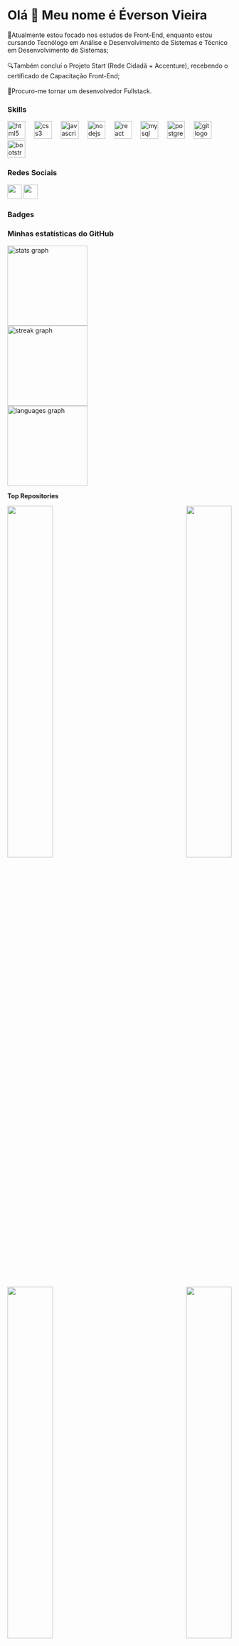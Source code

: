 Olá 👋 Meu nome é Éverson Vieira
===============================

🌱Atualmente estou focado nos estudos de Front-End, enquanto estou cursando Tecnólogo em Análise e Desenvolvimento de Sistemas e Técnico em Desenvolvimento de Sistemas;
<br><br>
🔍Também concluí o Projeto Start (Rede Cidadã + Accenture), recebendo o certificado de Capacitação Front-End;
<br><br>
🔭Procuro-me tornar um desenvolvedor Fullstack.

### Skills


<div align="left">
  <img src="https://cdn.jsdelivr.net/gh/devicons/devicon/icons/html5/html5-original.svg" height="40" alt="html5 logo"  />
  <img width="12" />
  <img src="https://cdn.jsdelivr.net/gh/devicons/devicon/icons/css3/css3-original.svg" height="40" alt="css3 logo"  />
  <img width="12" />
  <img src="https://cdn.jsdelivr.net/gh/devicons/devicon/icons/javascript/javascript-original.svg" height="40" alt="javascript logo"  />
  <img width="12" />
  <img src="https://cdn.jsdelivr.net/gh/devicons/devicon/icons/nodejs/nodejs-original.svg" height="40" alt="nodejs logo"  />
  <img width="12" />
  <img src="https://cdn.jsdelivr.net/gh/devicons/devicon/icons/react/react-original.svg" height="40" alt="react logo"  />
  <img width="12" />
  <img src="https://cdn.jsdelivr.net/gh/devicons/devicon/icons/mysql/mysql-original.svg" height="40" alt="mysql logo"  />
  <img width="12" />
  <img src="https://cdn.jsdelivr.net/gh/devicons/devicon/icons/postgresql/postgresql-original.svg" height="40" alt="postgresql logo"  />
  <img width="12" />
  <img src="https://cdn.jsdelivr.net/gh/devicons/devicon/icons/git/git-original.svg" height="40" alt="git logo"  />
  <img width="12" />
  <img src="https://cdn.jsdelivr.net/gh/devicons/devicon/icons/bootstrap/bootstrap-original.svg" height="40" alt="bootstrap logo"  />
</div>


### Redes Sociais

<p align="left"> <a href="https://www.github.com/EversonVieiradeLima" target="_blank" rel="noreferrer"><img src="https://raw.githubusercontent.com/danielcranney/readme-generator/main/public/icons/socials/github-dark.svg" width="32" height="32" /></a> <a href="https://www.linkedin.com/in/eversonvieiradelima/" target="_blank" rel="noreferrer"><img src="https://raw.githubusercontent.com/danielcranney/readme-generator/main/public/icons/socials/linkedin.svg" width="32" height="32" /></a></p>

### Badges

<h3 align="left">Minhas estatísticas do GitHub</h3>

<div align="left">
  <img src="https://github-readme-stats.vercel.app/api?username=EversonVieiradeLima&hide_title=false&hide_rank=false&show_icons=false&include_all_commits=false&count_private=false&disable_animations=false&theme=react&locale=pt-br&hide_border=true&order=1" height="180" alt="stats graph"  />
  <br>
  <img src="https://streak-stats.demolab.com?user=EversonVieiradeLima&locale=pt-br&mode=daily&theme=react&hide_border=true&border_radius=5&order=3" height="180" alt="streak graph"  />
  <br>
  <img src="https://github-readme-stats.vercel.app/api/top-langs?username=EversonVieiradeLima&locale=pt-br&hide_title=false&layout=compact&card_width=320&langs_count=6&theme=react&hide_border=true&order=2" height="180" alt="languages graph"  />
</div>

<b>Top Repositories</b>

<div width="100%" align="center"><a href="https://github.com/EversonVieiradeLima/Meu-Curriculo-em-Destaque" align="left"><img align="left" width="45%" src="https://github-readme-stats.vercel.app/api/pin/?username=EversonVieiradeLima&repo=Meu-Curriculo-em-Destaque&title_color=0891b2&text_color=ffffff&icon_color=0891b2&bg_color=1c1917&hide_border=true&locale=en" /></a><a href="https://github.com/EversonVieiradeLima/Apeperia" align="right"><img align="right" width="45%" src="https://github-readme-stats.vercel.app/api/pin/?username=EversonVieiradeLima&repo=Apeperia&title_color=0891b2&text_color=ffffff&icon_color=0891b2&bg_color=1c1917&hide_border=true&locale=en" /></a></div><br /><br /><br /><br /><br /><br /><br />

<br /><br /><br /><br /><br />

<div width="100%" align="center"><a href="https://github.com/EversonVieiradeLima/Fruta-e-Fruto" align="left"><img align="left" width="45%" src="https://github-readme-stats.vercel.app/api/pin/?username=EversonVieiradeLima&repo=Fruta-e-Fruto&title_color=0891b2&text_color=ffffff&icon_color=0891b2&bg_color=1c1917&hide_border=true&locale=en" /></a><a href="https://github.com/EversonVieiradeLima/Barbearia-Alura" align="right"><img align="right" width="45%" src="https://github-readme-stats.vercel.app/api/pin/?username=EversonVieiradeLima&repo=Barbearia-Alura&title_color=0891b2&text_color=ffffff&icon_color=0891b2&bg_color=1c1917&hide_border=true&locale=en" /></a></div>
